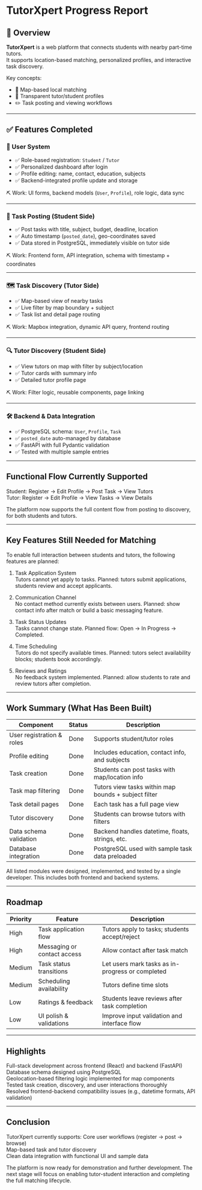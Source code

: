 # TutorXpert Progress Report

## 📌 Overview

**TutorXpert** is a web platform that connects students with nearby part-time tutors.  
It supports location-based matching, personalized profiles, and interactive task discovery.

Key concepts:  
- 📍 Map-based local matching  
- 👤 Transparent tutor/student profiles  
- ✏️ Task posting and viewing workflows  

---

## ✅ Features Completed

### 👥 User System

- ✅ Role-based registration: `Student` / `Tutor`  
- ✅ Personalized dashboard after login  
- ✅ Profile editing: name, contact, education, subjects  
- ✅ Backend-integrated profile update and storage  

⛏️ Work: UI forms, backend models (`User`, `Profile`), role logic, data sync  

---

### 📝 Task Posting (Student Side)

- ✅ Post tasks with title, subject, budget, deadline, location  
- ✅ Auto timestamp (`posted_date`), geo-coordinates saved  
- ✅ Data stored in PostgreSQL, immediately visible on tutor side  

⛏️ Work: Frontend form, API integration, schema with timestamp + coordinates  

---

### 🗺️ Task Discovery (Tutor Side)

- ✅ Map-based view of nearby tasks  
- ✅ Live filter by map boundary + subject  
- ✅ Task list and detail page routing  

⛏️ Work: Mapbox integration, dynamic API query, frontend routing  

---

### 🔍 Tutor Discovery (Student Side)

- ✅ View tutors on map with filter by subject/location  
- ✅ Tutor cards with summary info  
- ✅ Detailed tutor profile page  

⛏️ Work: Filter logic, reusable components, page linking  

---

### 🛠️ Backend & Data Integration

- ✅ PostgreSQL schema: `User`, `Profile`, `Task`  
- ✅ `posted_date` auto-managed by database  
- ✅ FastAPI with full Pydantic validation  
- ✅ Tested with multiple sample entries  

---

## Functional Flow Currently Supported

Student: Register → Edit Profile → Post Task → View Tutors  
Tutor: Register → Edit Profile → View Tasks → View Details  

The platform now supports the full content flow from posting to discovery, for both students and tutors.

---

## Key Features Still Needed for Matching

To enable full interaction between students and tutors, the following features are planned:

1. Task Application System  
Tutors cannot yet apply to tasks. Planned: tutors submit applications, students review and accept applicants.

2. Communication Channel  
No contact method currently exists between users. Planned: show contact info after match or build a basic messaging feature.

3. Task Status Updates  
Tasks cannot change state. Planned flow: Open → In Progress → Completed.

4. Time Scheduling  
Tutors do not specify available times. Planned: tutors select availability blocks; students book accordingly.

5. Reviews and Ratings  
No feedback system implemented. Planned: allow students to rate and review tutors after completion.

---

## Work Summary (What Has Been Built)

| Component                  | Status    | Description                                          |
|----------------------------|-----------|------------------------------------------------------|
| User registration & roles  | Done      | Supports student/tutor roles                         |
| Profile editing            | Done      | Includes education, contact info, and subjects       |
| Task creation              | Done      | Students can post tasks with map/location info       |
| Task map filtering         | Done      | Tutors view tasks within map bounds + subject filter |
| Task detail pages          | Done      | Each task has a full page view                       |
| Tutor discovery            | Done      | Students can browse tutors with filters              |
| Data schema validation     | Done      | Backend handles datetime, floats, strings, etc.      |
| Database integration       | Done      | PostgreSQL used with sample task data preloaded      |

All listed modules were designed, implemented, and tested by a single developer. This includes both frontend and backend systems.

---

## Roadmap

| Priority | Feature                     | Description                                      |
|----------|-----------------------------|--------------------------------------------------|
| High     | Task application flow       | Tutors apply to tasks; students accept/reject    |
| High     | Messaging or contact access | Allow contact after task match                   |
| Medium   | Task status transitions     | Let users mark tasks as in-progress or completed |
| Medium   | Scheduling availability     | Tutors define time slots                         |
| Low      | Ratings & feedback          | Students leave reviews after task completion     |
| Low      | UI polish & validations     | Improve input validation and interface flow      |

---

## Highlights

Full-stack development across frontend (React) and backend (FastAPI)  
Database schema designed using PostgreSQL  
Geolocation-based filtering logic implemented for map components  
Tested task creation, discovery, and user interactions thoroughly  
Resolved frontend-backend compatibility issues (e.g., datetime formats, API validation)  

---

## Conclusion

TutorXpert currently supports:
Core user workflows (register → post → browse)  
Map-based task and tutor discovery  
Clean data integration with functional UI and sample data  

The platform is now ready for demonstration and further development. The next stage will focus on enabling tutor-student interaction and completing the full matching lifecycle.
